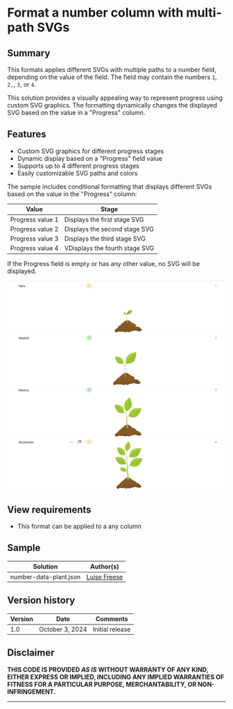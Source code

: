 # Format a number column with multi-path SVGs

## Summary

This formats applies different SVGs with multiple paths to a number field, depending on the value of the field. The field may contain the numbers `1`, `2,`, `3`, or `4`.

This solution provides a visually appealing way to represent progress using custom SVG graphics. The formatting dynamically changes the displayed SVG based on the value in a "Progress" column.

## Features

* Custom SVG graphics for different progress stages
* Dynamic display based on a "Progress" field value
* Supports up to 4 different progress stages
* Easily customizable SVG paths and colors

The sample includes conditional formatting that displays different SVGs based on the value in the "Progress" column:

| Value| Stage |
|----------|----------|
|Progress value 1   | Displays the first stage SVG |
| Progress value 2   |  Displays the second stage SVG  |
| Progress value 3  |  Displays the third stage SVG  |
|Progress value 4  | VDisplays the fourth stage SVG  |

If the Progress field is empty or has any other value, no SVG will be displayed.

![screenshot of the data plant](./screenshot-plant.png)

## View requirements

- This format can be applied to a any column

## Sample

Solution|Author(s)
--------|---------
number-data-plant.json | [Luise Freese](https://twitter.com/LuiseFreese)


## Version history

Version|Date|Comments
-------|----|--------
1.0|October 3, 2024|Initial release

## Disclaimer
**THIS CODE IS PROVIDED *AS IS* WITHOUT WARRANTY OF ANY KIND, EITHER EXPRESS OR IMPLIED, INCLUDING ANY IMPLIED WARRANTIES OF FITNESS FOR A PARTICULAR PURPOSE, MERCHANTABILITY, OR NON-INFRINGEMENT.**

---
